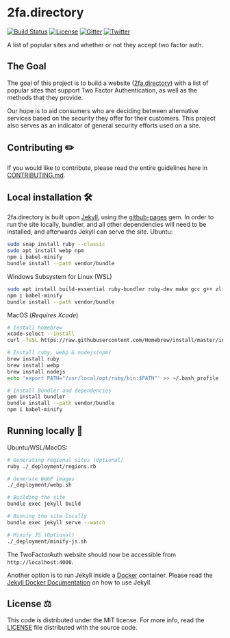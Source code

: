 # 2fa.directory

[![Build Status](https://img.shields.io/github/workflow/status/2factorauth/twofactorauth/Jekyll%20Tests?style=for-the-badge)](https://github.com/2factorauth/twofactorauth/actions)
[![License](https://img.shields.io/badge/license-mit-9A0F2D.svg?style=for-the-badge)](/LICENSE)
[![Gitter](https://img.shields.io/gitter/room/2factorauth/twofactorauth.svg?style=for-the-badge&logo=gitter&color=ED1965)](https://gitter.im/2factorauth/twofactorauth)
[![Twitter](https://img.shields.io/badge/Twitter-@2faorg-1DA1F2.svg?style=for-the-badge&logo=twitter)](https://twitter.com/2faorg)

A list of popular sites and whether or not they accept two factor auth.

## The Goal

The goal of this project is to build a website ([2fa.directory](https://2fa.directory)) with a list of popular sites that support
Two Factor Authentication, as well as the methods that they provide.

Our hope is to aid consumers who are deciding between alternative services based on the security they
offer for their customers. This project also serves as an indicator of general security efforts used on a site.

## Contributing :pencil2:

If you would like to contribute, please read the entire guidelines here in
[CONTRIBUTING.md][contrib].

## Local installation :hammer_and_wrench:

2fa.directory is built upon [Jekyll](https://jekyllrb.com/), using the [github-pages](https://github.com/github/pages-gem) gem.
In order to run the site locally, bundler, and all other dependencies will need to be installed, and afterwards Jekyll can serve
the site. Ubuntu:

```bash
sudo snap install ruby --classic
sudo apt install webp npm
npm i babel-minify
bundle install --path vendor/bundle
```

Windows Subsystem for Linux (WSL)

```bash
sudo apt install build-essential ruby-bundler ruby-dev make gcc g++ zlib1g-dev npm webp
npm i babel-minify
bundle install --path vendor/bundle
```

MacOS (_Requires Xcode_)

```bash
# Install homebrew
xcode-select --install
curl -fsSL https://raw.githubusercontent.com/Homebrew/install/master/install.sh

# Install ruby, webp & nodejs(npm)
brew install ruby
brew install webp
brew install nodejs
echo 'export PATH="/usr/local/opt/ruby/bin:$PATH"' >> ~/.bash_profile

# Install Bundler and dependencies
gem install bundler
bundle install --path vendor/bundle
npm i babel-minify
```

## Running locally :running:

Ubuntu/WSL/MacOS:

```bash
# Generating regional sites (Optional)
ruby ./_deployment/regions.rb

# Generate WebP images
./_deployment/webp.sh

# Building the site
bundle exec jekyll build

# Running the site locally
bundle exec jekyll serve --watch

# Minify JS (Optional)
./_deployment/minify-js.sh
```

The TwoFactorAuth website should now be accessible from `http://localhost:4000`.

Another option is to run Jekyll inside a [Docker](https://www.docker.com/) container. Please read the [Jekyll Docker Documentation](https://github.com/envygeeks/jekyll-docker/blob/master/README.md) on how to use Jekyll.

## License :balance_scale:

This code is distributed under the MIT license. For more info, read the
[LICENSE][license] file distributed with the source code.

[contrib]: /CONTRIBUTING.md
[license]: /LICENSE
